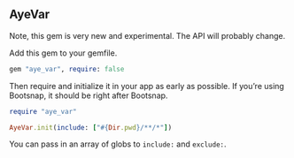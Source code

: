 ## AyeVar

Note, this gem is very new and experimental. The API will probably change.

Add this gem to your gemfile.

```ruby
gem "aye_var", require: false
```

Then require and initialize it in your app as early as possible. If you’re using Bootsnap, it should be right after Bootsnap.

```ruby
require "aye_var"

AyeVar.init(include: ["#{Dir.pwd}/**/*"])
```

You can pass in an array of globs to `include:` and `exclude:`.
